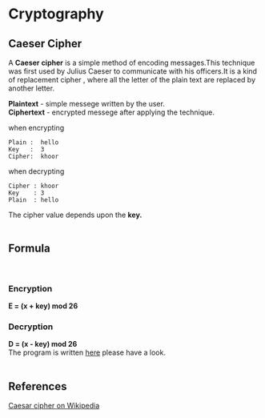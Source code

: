# Cryptography

## Caeser Cipher

A **Caeser cipher** is a simple method of encoding messages.This technique was first used by Julius Caeser to communicate with his officers.It is a kind of replacement cipher , where all the letter of the plain text are replaced by another letter.

**Plaintext** - simple messege written by the user.  
**Ciphertext** - encrypted messege after applying the technique.

when encrypting

```text
Plain :  hello
Key   :  3
Cipher:  khoor
```

when decrypting

```text
Cipher : khoor
Key    : 3
Plain  : hello
```

The cipher value depends upon the **key.**
<br>
<br>

## Formula<br>

<br>

### Encryption

**E = (x + key) mod 26**
<br>

### Decryption

**D = (x - key) mod 26**  
The program is written [here](https://github.com/Peris-rana/Cryptography/blob/main/caeser_cipher.py) please have a look.<br><br>

## References

[Caesar cipher on Wikipedia](https://en.wikipedia.org/wiki/Caesar_cipher)
